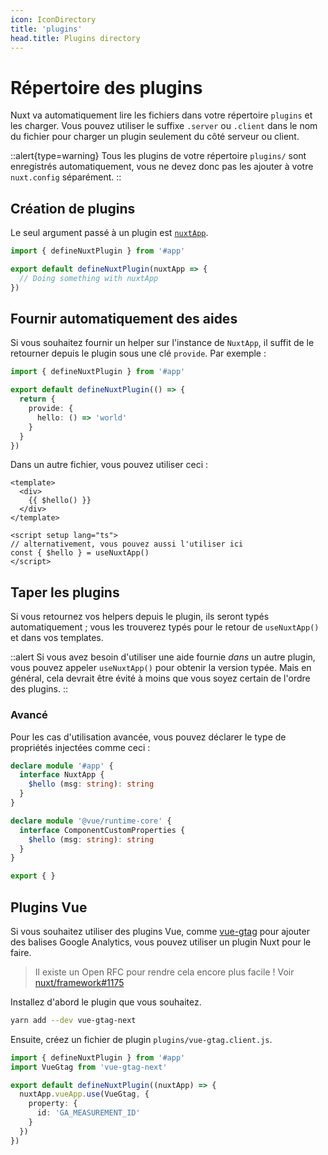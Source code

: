 ```yaml
---
icon: IconDirectory
title: 'plugins'
head.title: Plugins directory
---
```


# Répertoire des plugins

Nuxt va automatiquement lire les fichiers dans votre répertoire `plugins` et les charger. Vous pouvez utiliser le suffixe `.server` ou `.client` dans le nom du fichier pour charger un plugin seulement du côté serveur ou client.

::alert{type=warning}
Tous les plugins de votre répertoire `plugins/` sont enregistrés automatiquement, vous ne devez donc pas les ajouter à votre `nuxt.config` séparément.
::

## Création de plugins

Le seul argument passé à un plugin est [`nuxtApp`](/docs/usage/nuxt-app).

```ts
import { defineNuxtPlugin } from '#app'

export default defineNuxtPlugin(nuxtApp => {
  // Doing something with nuxtApp
})
```

## Fournir automatiquement des aides

Si vous souhaitez fournir un helper sur l'instance de `NuxtApp`, il suffit de le retourner depuis le plugin sous une clé `provide`. Par exemple :

```ts
import { defineNuxtPlugin } from '#app'

export default defineNuxtPlugin(() => {
  return {
    provide: {
      hello: () => 'world'
    }
  }
})
```

Dans un autre fichier, vous pouvez utiliser ceci :

```vue
<template>
  <div>
    {{ $hello() }}
  </div>
</template>

<script setup lang="ts">
// alternativement, vous pouvez aussi l'utiliser ici
const { $hello } = useNuxtApp()
</script>
```

## Taper les plugins

Si vous retournez vos helpers depuis le plugin, ils seront typés automatiquement ; vous les trouverez typés pour le retour de `useNuxtApp()` et dans vos templates.

::alert
Si vous avez besoin d'utiliser une aide fournie _dans_ un autre plugin, vous pouvez appeler `useNuxtApp()` pour obtenir la version typée. Mais en général, cela devrait être évité à moins que vous soyez certain de l'ordre des plugins.
::

### Avancé

Pour les cas d'utilisation avancée, vous pouvez déclarer le type de propriétés injectées comme ceci :

```ts [index.d.ts]
declare module '#app' {
  interface NuxtApp {
    $hello (msg: string): string
  }
}

declare module '@vue/runtime-core' {
  interface ComponentCustomProperties {
    $hello (msg: string): string
  }
}

export { }
```

## Plugins Vue

Si vous souhaitez utiliser des plugins Vue, comme [vue-gtag](https://github.com/MatteoGabriele/vue-gtag) pour ajouter des balises Google Analytics, vous pouvez utiliser un plugin Nuxt pour le faire.

> Il existe un Open RFC pour rendre cela encore plus facile ! Voir [nuxt/framework#1175](https://github.com/nuxt/framework/discussions/1175)

Installez d'abord le plugin que vous souhaitez.

```bash
yarn add --dev vue-gtag-next
```

Ensuite, créez un fichier de plugin `plugins/vue-gtag.client.js`.

```ts
import { defineNuxtPlugin } from '#app'
import VueGtag from 'vue-gtag-next'

export default defineNuxtPlugin((nuxtApp) => {
  nuxtApp.vueApp.use(VueGtag, {
    property: {
      id: 'GA_MEASUREMENT_ID'
    }
  })
})
```
